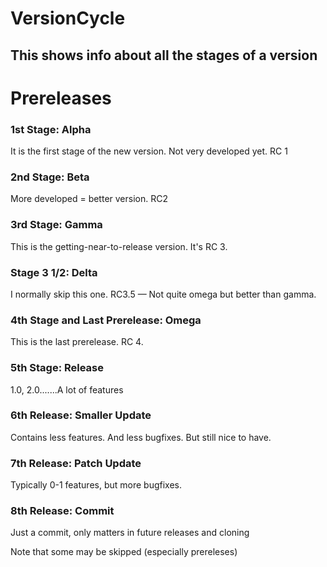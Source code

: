 # VersionCycle
## This shows info about all the stages of a version
# Prereleases
### 1st Stage: Alpha
It is the first stage of the new version. Not very developed yet. RC 1
### 2nd Stage: Beta
More developed = better version. RC2
### 3rd Stage: Gamma
This is the getting-near-to-release version. It's RC 3. 
### Stage 3 1/2: Delta
I normally skip this one. RC3.5 — Not quite omega but better than gamma.
### 4th Stage and Last Prerelease: Omega
This is the last prerelease. RC 4.
### 5th Stage: Release
1.0, 2.0.......A lot of features
### 6th Release: Smaller Update
Contains less features. And less bugfixes. But still nice to have.
### 7th Release: Patch Update
Typically 0-1 features, but more bugfixes.
### 8th Release: Commit
Just a commit, only matters in future releases and cloning

Note that some may be skipped (especially prereleses)
